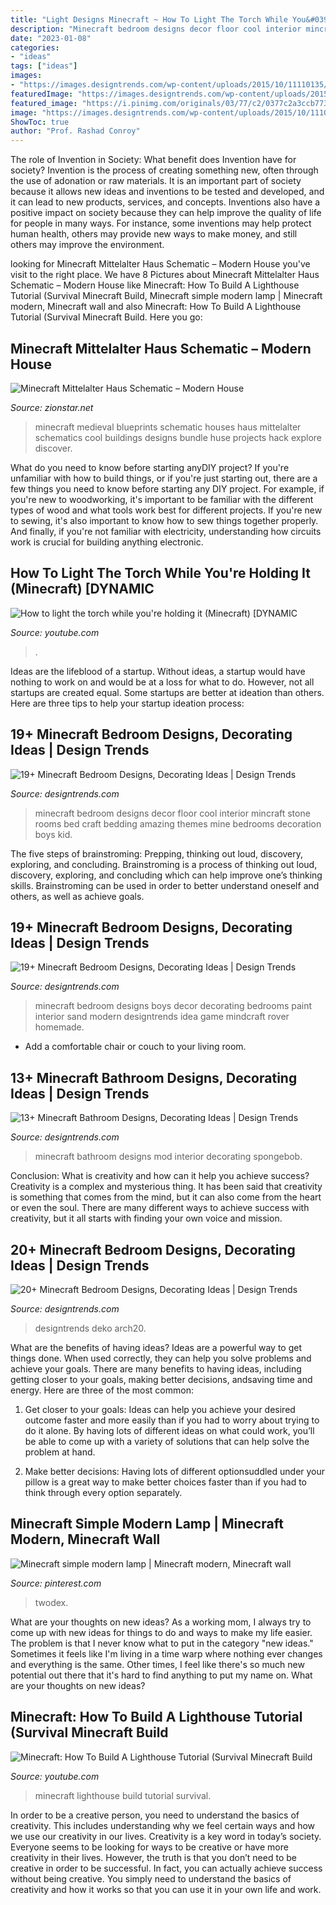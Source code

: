 ```yaml
---
title: "Light Designs Minecraft ~ How To Light The Torch While You&#039;re Holding It (minecraft) [dynamic"
description: "Minecraft bedroom designs decor floor cool interior mincraft stone rooms bed craft bedding amazing themes mine bedrooms decoration boys kid"
date: "2023-01-08"
categories:
- "ideas"
tags: ["ideas"]
images:
- "https://images.designtrends.com/wp-content/uploads/2015/10/11110135/Minecraft-Bedroom-Design-for-Kids.jpg"
featuredImage: "https://images.designtrends.com/wp-content/uploads/2015/10/11110135/Minecraft-Bedroom-Design-for-Kids.jpg"
featured_image: "https://i.pinimg.com/originals/03/77/c2/0377c2a3ccb77358d8fa64125e403922.jpg"
image: "https://images.designtrends.com/wp-content/uploads/2015/10/11101052/Kids-Minecraft-Bedroom-Design.jpg"
ShowToc: true
author: "Prof. Rashad Conroy"
---
```



The role of Invention in Society: What benefit does Invention have for society?
Invention is the process of creating something new, often through the use of adonation or raw materials. It is an important part of society because it allows new ideas and inventions to be tested and developed, and it can lead to new products, services, and concepts. Inventions also have a positive impact on society because they can help improve the quality of life for people in many ways. For instance, some inventions may help protect human health, others may provide new ways to make money, and still others may improve the environment.

	

		
looking for Minecraft Mittelalter Haus Schematic – Modern House you've visit to the right place. We have 8 Pictures about Minecraft Mittelalter Haus Schematic – Modern House like Minecraft: How To Build A Lighthouse Tutorial (Survival Minecraft Build, Minecraft simple modern lamp | Minecraft modern, Minecraft wall and also Minecraft: How To Build A Lighthouse Tutorial (Survival Minecraft Build. Here you go:
		
    
## Minecraft Mittelalter Haus Schematic – Modern House

<img loading=lazy src="https://i.pinimg.com/originals/03/77/c2/0377c2a3ccb77358d8fa64125e403922.jpg" onerror="this.onerror=null;this.src='https://tse2.mm.bing.net/th?id=OIP.qJLnJCMsr2tvl3h2TfXvUwHaEQ&amp;pid=15.1';" alt="Minecraft Mittelalter Haus Schematic – Modern House">

_Source: zionstar.net_

>minecraft medieval blueprints schematic houses haus mittelalter schematics cool buildings designs bundle huse projects hack explore discover. 

	

What do you need to know before starting anyDIY project?
If you're unfamiliar with how to build things, or if you're just starting out, there are a few things you need to know before starting any DIY project. For example, if you're new to woodworking, it's important to be familiar with the different types of wood and what tools work best for different projects. If you're new to sewing, it's also important to know how to sew things together properly. And finally, if you're not familiar with electricity, understanding how circuits work is crucial for building anything electronic.

    
## How To Light The Torch While You&#039;re Holding It (Minecraft) [DYNAMIC

<img loading=lazy src="https://i.ytimg.com/vi/CC6TkXkSAXY/maxresdefault.jpg" onerror="this.onerror=null;this.src='https://tse3.mm.bing.net/th?id=OIP.0ObM2g9DzfDzEsOB73T2FwHaEK&amp;pid=15.1';" alt="How to light the torch while you&#039;re holding it (Minecraft) [DYNAMIC">

_Source: youtube.com_

>. 

	

Ideas are the lifeblood of a startup. Without ideas, a startup would have nothing to work on and would be at a loss for what to do. However, not all startups are created equal. Some startups are better at ideation than others. Here are three tips to help your startup ideation process:

    
## 19+ Minecraft Bedroom Designs, Decorating Ideas | Design Trends

<img loading=lazy src="https://images.designtrends.com/wp-content/uploads/2015/10/11101052/Kids-Minecraft-Bedroom-Design.jpg" onerror="this.onerror=null;this.src='https://tse1.mm.bing.net/th?id=OIP.bo-mSngA37tkJy2nUairRAHaE7&amp;pid=15.1';" alt="19+ Minecraft Bedroom Designs, Decorating Ideas | Design Trends">

_Source: designtrends.com_

>minecraft bedroom designs decor floor cool interior mincraft stone rooms bed craft bedding amazing themes mine bedrooms decoration boys kid. 

	

The five steps of brainstroming: Prepping, thinking out loud, discovery, exploring, and concluding.
Brainstroming is a process of thinking out loud, discovery, exploring, and concluding which can help improve one’s thinking skills. Brainstroming can be used in order to better understand oneself and others, as well as achieve goals.

    
## 19+ Minecraft Bedroom Designs, Decorating Ideas | Design Trends

<img loading=lazy src="https://images.designtrends.com/wp-content/uploads/2015/10/11110135/Minecraft-Bedroom-Design-for-Kids.jpg" onerror="this.onerror=null;this.src='https://tse2.mm.bing.net/th?id=OIP.jl2rzIM01FsSc3qaUsmKGgHaHa&amp;pid=15.1';" alt="19+ Minecraft Bedroom Designs, Decorating Ideas | Design Trends">

_Source: designtrends.com_

>minecraft bedroom designs boys decor decorating bedrooms paint interior sand modern designtrends idea game mindcraft rover homemade. 

	

- Add a comfortable chair or couch to your living room.

    
## 13+ Minecraft Bathroom Designs, Decorating Ideas | Design Trends

<img loading=lazy src="https://images.designtrends.com/wp-content/uploads/2016/03/01051139/Minecraft-Mod-Bathroom-Design.jpeg" onerror="this.onerror=null;this.src='https://tse3.mm.bing.net/th?id=OIP.j23t7_z82pbeL4bshpZRcQHaEK&amp;pid=15.1';" alt="13+ Minecraft Bathroom Designs, Decorating Ideas | Design Trends">

_Source: designtrends.com_

>minecraft bathroom designs mod interior decorating spongebob. 

	

Conclusion: What is creativity and how can it help you achieve success?
Creativity is a complex and mysterious thing. It has been said that creativity is something that comes from the mind, but it can also come from the heart or even the soul. There are many different ways to achieve success with creativity, but it all starts with finding your own voice and mission.

    
## 20+ Minecraft Bedroom Designs, Decorating Ideas | Design Trends

<img loading=lazy src="https://images.designtrends.com/wp-content/uploads/2015/10/11102115/Minecraft-Furniture-Bedroom-tips-.png" onerror="this.onerror=null;this.src='https://tse4.mm.bing.net/th?id=OIP.6B3ujuLkObc0b25LiZv_1wHaFm&amp;pid=15.1';" alt="20+ Minecraft Bedroom Designs, Decorating Ideas | Design Trends">

_Source: designtrends.com_

>designtrends deko arch20. 

	

What are the benefits of having ideas?
Ideas are a powerful way to get things done. When used correctly, they can help you solve problems and achieve your goals. There are many benefits to having ideas, including getting closer to your goals, making better decisions, andsaving time and energy. Here are three of the most common: 
1. Get closer to your goals: Ideas can help you achieve your desired outcome faster and more easily than if you had to worry about trying to do it alone. By having lots of different ideas on what could work, you’ll be able to come up with a variety of solutions that can help solve the problem at hand.

2. Make better decisions: Having lots of different optionsuddled under your pillow is a great way to make better choices faster than if you had to think through every option separately.

    
## Minecraft Simple Modern Lamp | Minecraft Modern, Minecraft Wall

<img loading=lazy src="https://i.pinimg.com/736x/dc/d2/86/dcd286738bc718677a37073169f79087.jpg" onerror="this.onerror=null;this.src='https://tse4.mm.bing.net/th?id=OIP.Psdfm4LqiIaMsEMrTdgqIwHaLH&amp;pid=15.1';" alt="Minecraft simple modern lamp | Minecraft modern, Minecraft wall">

_Source: pinterest.com_

>twodex. 

	

What are your thoughts on new ideas?
As a working mom, I always try to come up with new ideas for things to do and ways to make my life easier. The problem is that I never know what to put in the category "new ideas." Sometimes it feels like I'm living in a time warp where nothing ever changes and everything is the same. Other times, I feel like there's so much new potential out there that it's hard to find anything to put my name on. What are your thoughts on new ideas?

    
## Minecraft: How To Build A Lighthouse Tutorial (Survival Minecraft Build

<img loading=lazy src="https://i.ytimg.com/vi/0teX1KF0JRY/maxresdefault.jpg" onerror="this.onerror=null;this.src='https://tse4.mm.bing.net/th?id=OIP.GnZ4Pq-1x7hNldvqY_nlhwHaEK&amp;pid=15.1';" alt="Minecraft: How To Build A Lighthouse Tutorial (Survival Minecraft Build">

_Source: youtube.com_

>minecraft lighthouse build tutorial survival. 

	

In order to be a creative person, you need to understand the basics of creativity. This includes understanding why we feel certain ways and how we use our creativity in our lives.
Creativity is a key word in today’s society. Everyone seems to be looking for ways to be creative or have more creativity in their lives. However, the truth is that you don’t need to be creative in order to be successful. In fact, you can actually achieve success without being creative. You simply need to understand the basics of creativity and how it works so that you can use it in your own life and work.


